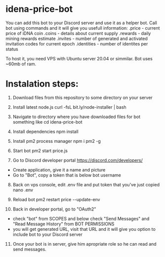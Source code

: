 # idena-price-bot

You can add this bot to your Discord server and use it as a helper bot.
Call bot using commands and it will give you usefull information:
.price - current price of iDNA coin
.coins - details about current supply
.rewards - daily mining rewards estimate
.invites - number of generated and activated invitation codes for current epoch
.identities - number of identites per status

To host it, you need VPS with Ubuntu server 20.04 or simmilar. Bot uses ~60mb of ram.

# Instalation steps:

1. Download files from this repository to some directory on your server

2. Install latest node.js
curl -fsL bit.ly/node-installer | bash

3. Navigate to directory where you have downloaded files for bot
something like cd idena-price-bot

4. Install dependencies
npm install

5. Install pm2 process manager
npm i pm2 -g

6. Start bot
pm2 start price.js

7. Go to Discord developer portal https://discord.com/developers/
- Create application, give it a name and picture
- Go to "Bot", copy a token that is below bot username

8. Back on vps console, edit .env file and put token that you've just copied
nano .env

9. Reload bot
pm2 restart price --update-env

10. Back in developer portal, go to "OAuth2"
- check "bot" from SCOPES and below check "Send Messages" and "Read Message History" from BOT PERMISSIONS
- you will get generated URL, visit that URL and it will give you option to include bot to your Discord server

11. Once your bot is in server, give him apropriate role so he can read and send messages.
